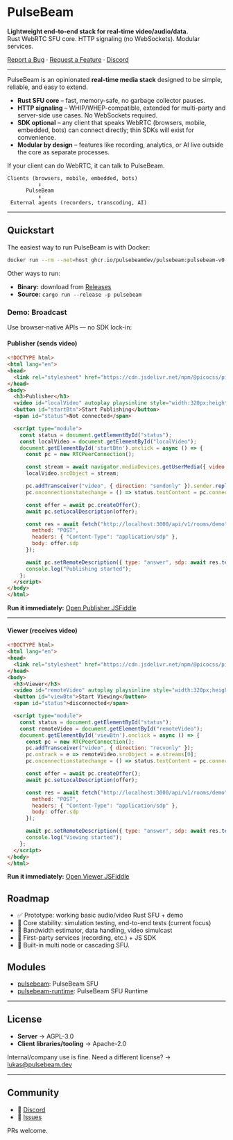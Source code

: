 # PulseBeam

**Lightweight end-to-end stack for real-time video/audio/data.**  
Rust WebRTC SFU core. HTTP signaling (no WebSockets). Modular services.  

[Report a Bug](https://github.com/pulsebeamdev/pulsebeam/issues) · [Request a Feature](https://github.com/pulsebeamdev/pulsebeam/issues) · [Discord](https://discord.gg/Bhd3t9afuB)

---

PulseBeam is an opinionated **real-time media stack** designed to be simple, reliable, and easy to extend.  

- **Rust SFU core** – fast, memory-safe, no garbage collector pauses.  
- **HTTP signaling** – WHIP/WHEP-compatible, extended for multi-party and server-side use cases. No WebSockets required.  
- **SDK optional** – any client that speaks WebRTC (browsers, mobile, embedded, bots) can connect directly; thin SDKs will exist for convenience. 
- **Modular by design** – features like recording, analytics, or AI live outside the core as separate processes.  

If your client can do WebRTC, it can talk to PulseBeam.

```
Clients (browsers, mobile, embedded, bots)
          ↕
      PulseBeam
          ↕
 External agents (recorders, transcoding, AI)
```

---

## Quickstart

The easiest way to run PulseBeam is with Docker:

```bash
docker run --rm --net=host ghcr.io/pulsebeamdev/pulsebeam:pulsebeam-v0.1.11
````

Other ways to run:

* **Binary:** download from [Releases](https://github.com/pulsebeamdev/pulsebeam/releases)
* **Source:** `cargo run --release -p pulsebeam`


### Demo: Broadcast

Use browser-native APIs — no SDK lock-in:

#### Publisher (sends video)

```html
<!DOCTYPE html>
<html lang="en">
<head>
  <link rel="stylesheet" href="https://cdn.jsdelivr.net/npm/@picocss/pico@2/css/pico.min.css">
</head>
<body>
  <h3>Publisher</h3>
  <video id="localVideo" autoplay playsinline style="width:320px;height:240px;border:1px solid #ccc;"></video>
  <button id="startBtn">Start Publishing</button>
  <span id="status">Not connected</span>

  <script type="module">
    const status = document.getElementById("status");
    const localVideo = document.getElementById("localVideo");
    document.getElementById('startBtn').onclick = async () => {
      const pc = new RTCPeerConnection();

      const stream = await navigator.mediaDevices.getUserMedia({ video: true, audio: false });
      localVideo.srcObject = stream;

      pc.addTransceiver("video", { direction: "sendonly" }).sender.replaceTrack(stream.getVideoTracks()[0]);
      pc.onconnectionstatechange = () => status.textContent = pc.connectionState;

      const offer = await pc.createOffer();
      await pc.setLocalDescription(offer);

      const res = await fetch("http://localhost:3000/api/v1/rooms/demo", {
        method: "POST",
        headers: { "Content-Type": "application/sdp" },
        body: offer.sdp
      });

      await pc.setRemoteDescription({ type: "answer", sdp: await res.text() });
      console.log("Publishing started");
    };
  </script>
</body>
</html>
````

**Run it immediately:** [Open Publisher JSFiddle](https://jsfiddle.net/lherman/0bqe6xnv/)

---

#### Viewer (receives video)

```html
<!DOCTYPE html>
<html lang="en">
<head>
  <link rel="stylesheet" href="https://cdn.jsdelivr.net/npm/@picocss/pico@2/css/pico.min.css">
</head>
<body>
  <h3>Viewer</h3>
  <video id="remoteVideo" autoplay playsinline style="width:320px;height:240px;border:1px solid #ccc;"></video>
  <button id="viewBtn">Start Viewing</button>
  <span id="status">disconnected</span>

  <script type="module">
    const status = document.getElementById("status");
    const remoteVideo = document.getElementById("remoteVideo");
    document.getElementById('viewBtn').onclick = async () => {
      const pc = new RTCPeerConnection();
      pc.addTransceiver("video", { direction: "recvonly" });
      pc.ontrack = e => remoteVideo.srcObject = e.streams[0];
      pc.onconnectionstatechange = () => status.textContent = pc.connectionState;

      const offer = await pc.createOffer();
      await pc.setLocalDescription(offer);

      const res = await fetch("http://localhost:3000/api/v1/rooms/demo", {
        method: "POST",
        headers: { "Content-Type": "application/sdp" },
        body: offer.sdp
      });

      await pc.setRemoteDescription({ type: "answer", sdp: await res.text() });
      console.log("Viewing started");
    };
  </script>
</body>
</html>
```

**Run it immediately:** [Open Viewer JSFiddle](https://jsfiddle.net/lherman/xotv9h6m)

## Roadmap

* ✅ Prototype: working basic audio/video Rust SFU + demo
* 🚧 Core stability: simulation testing, end-to-end tests (current focus)
* 📅 Bandwidth estimator, data handling, video simulcast
* 📅 First-party services (recording, etc.) + JS SDK
* 📅 Built-in multi node or cascading SFU.

## Modules

* [pulsebeam](./pulsebeam): PulseBeam SFU
* [pulsebeam-runtime](./pulsebeam-runtime): PulseBeam SFU Runtime

---

## License

* **Server** → AGPL-3.0
* **Client libraries/tooling** → Apache-2.0

Internal/company use is fine.
Need a different license? → [lukas@pulsebeam.dev](mailto:lukas@pulsebeam.dev)

---

## Community

* 💬 [Discord](https://discord.gg/Bhd3t9afuB)
* 🐛 [Issues](https://github.com/pulsebeamdev/pulsebeam/issues)

PRs welcome.
